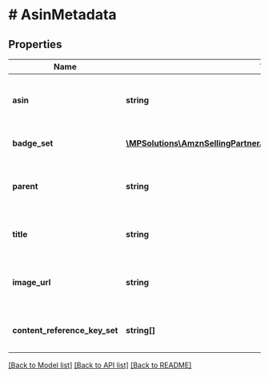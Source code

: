 # # AsinMetadata

## Properties

Name | Type | Description | Notes
------------ | ------------- | ------------- | -------------
**asin** | **string** | The Amazon Standard Identification Number (ASIN). |
**badge_set** | [**\MPSolutions\AmznSellingPartnerApi\Models\AplusContent\AsinBadge[]**](AsinBadge.md) | The set of ASIN badges. | [optional]
**parent** | **string** | The Amazon Standard Identification Number (ASIN). | [optional]
**title** | **string** | The title for the ASIN in the Amazon catalog. | [optional]
**image_url** | **string** | The default image for the ASIN in the Amazon catalog. | [optional]
**content_reference_key_set** | **string[]** | A set of content reference keys. | [optional]

[[Back to Model list]](../../README.md#models) [[Back to API list]](../../README.md#endpoints) [[Back to README]](../../README.md)
